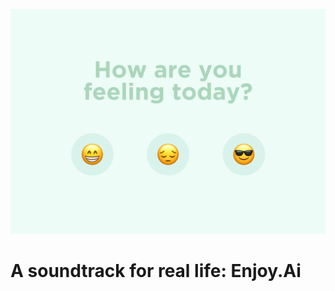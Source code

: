 ![Hero Image](https://github.com/Wittmaxi/enjoy.ai/blob/main/resources/Header.svg)

# A soundtrack for real life: Enjoy.Ai

